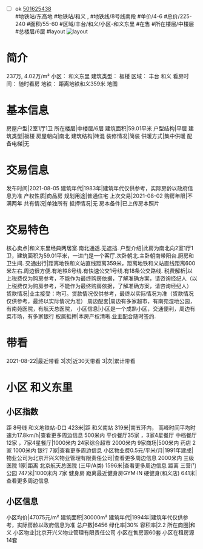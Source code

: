 - [ ] ok [501625438](https://bj.5i5j.com/ershoufang/501625438.html)  
 #地铁站/东高地 #地铁站/和义 ,  #地铁线/8号线南段
#单价/4-6 #总价/225-240 #面积/55-60   #区域/丰台/和义/小区-和义东里 #在售 #所在楼层/中楼层 #总楼层/6层 #layout 
![layout](http://image2a.5i5j.com/bdir/layout/74814137f97240dfa116514f164df2eb.jpg_P5.jpg) 
# 简介 
 237万,  4.02万/m² 
小区： 和义东里
建筑类型： 板楼
区域： 丰台 和义
看房时间： 随时看房
地铁： 距离地铁和义359米 地图
# 基本信息 
 房屋户型|2室1厅1卫
所在楼层|中楼层/6层
建筑面积|59.01平米
户型结构|平层
建筑类型|板楼
房屋朝向|南北
建筑结构|砖混
装修情况|简装
供暖方式|集中供暖
配备电梯|无
# 交易信息 
 发布时间|2021-08-05
建筑年代|1983年|建筑年代仅供参考，实际房龄以政府信息为准
产权性质|商品房
规划用途|普通住宅
上次交易|2021-08-02
购房年限|不满两年
共有情况|单独所有
抵押情况|无
房本备件|已上传房本照片
# 交易特色 
 核心卖点|和义东里经典两居室.南北通透.无遮挡.
户型介绍|此房为南北向2室1厅1卫，建筑面积为59.01平米，一进门是一个客厅.次卧朝北.主卧朝南带阳台.厨房和卫生间.
交通出行|距离地铁和义站直线距离359米，距离地铁和义站直线距离600米左右.周边很方便.有地铁8号线.有快速公交1号线.有18条公交路线.
税费解析|以上税费仅为购房参考，不能作为最终购房依据，了解准确方案，请咨询经纪人（以上税费仅为购房参考，不能作为最终购房依据，了解准确方案，请咨询经纪人）
贷款情况|业主接受：均可。贷款情况仅供参考，最终以实际情况为准（贷款情况仅供参考，最终以实际情况为准）
周边配套|周边有多家超市，有南苑湿地公园，有南苑医院，有航天总医院，
小区信息|小区是一个成熟小区，交通便利，周边有菜市场，有多家银行
权属抵押|本房产权清晰.业主配合随时签约.
# 带看 
 2021-08-22|最近带看	 3|次|近30天带看	 3|次|累计带看
# 小区 和义东里
## 小区指数 
 距 8号线 和义地铁站-D口 423米|距 和义南站 319米|南五环内， 高峰时间平均时速为17.8km/h|查看更多周边信息
500米内 平价餐厅35家 ，3家4星餐厅
中档餐厅12家 ，7家4星餐厅|1000米内 24家综合超市
2000米内 9家商场|500米内 药店 2家
1000米内 银行 7家|查看更多周边信息
小区物业费0.5元/平米/月|1991年建成|物业公司为北京开兴义物业管理有限责任公司|查看更多周边信息
2000米内 三级医院 1家|距离 北京航天总医院 (三甲/A类) 1596米|查看更多周边信息
距离 三营门公园 747米|1000米内 7家 健身房
距离最近健身房GYM·IN 硬健身(和义店) 641米|查看更多周边信息
## 小区信息 
 小区均价|47075元/m²
建筑面积|30000m²
建筑年代|1994年|建筑年代仅供参考，实际房龄以政府信息为准
总户数|6456
绿化率|30%
容积率|2.2
所在商圈|和义
小区物业|北京开兴义物业管理有限责任公司
小区在售房源60套
小区在租房源14套
